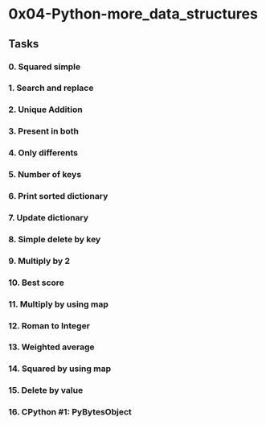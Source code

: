 # 0x04-Python-more_data_structures

## Tasks

### 0. Squared simple

### 1. Search and replace

### 2. Unique Addition

### 3. Present in both

### 4. Only differents

### 5. Number of keys

### 6. Print sorted dictionary

### 7. Update dictionary

### 8. Simple delete by key

### 9. Multiply by 2

### 10. Best score

### 11. Multiply by using map

### 12. Roman to Integer

### 13. Weighted average

### 14. Squared by using map

### 15. Delete by value

### 16. CPython #1: PyBytesObject
